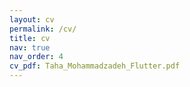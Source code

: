 ```yaml
---
layout: cv
permalink: /cv/
title: cv
nav: true
nav_order: 4
cv_pdf: Taha_Mohammadzadeh_Flutter.pdf
---
```

